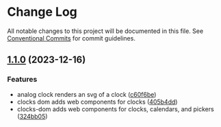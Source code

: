 # Change Log

All notable changes to this project will be documented in this file.
See [Conventional Commits](https://conventionalcommits.org) for commit guidelines.

## [1.1.0](https://github.com/zthun/clocks/compare/v1.0.1...v1.1.0) (2023-12-16)


### Features

* analog clock renders an svg of a clock ([c60f6be](https://github.com/zthun/clocks/commit/c60f6befe91450585deb0d412b3bd88d2893a69e))
* clocks dom adds web components for clocks ([405b4dd](https://github.com/zthun/clocks/commit/405b4dde02bb982fbae16216cb57f4482880b792))
* clocks-dom adds web components for clocks, calendars, and pickers ([324bb05](https://github.com/zthun/clocks/commit/324bb050528f98b637da6b6b3625daeefa683b37))
